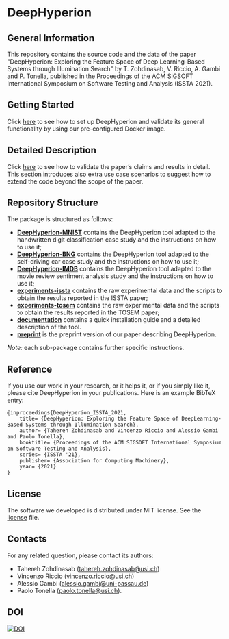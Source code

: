 # DeepHyperion

## General Information ##
This repository contains the source code and the data of the paper "DeepHyperion: Exploring the Feature Space of Deep Learning-Based
Systems through Illumination Search"
 by T. Zohdinasab, V. Riccio, A. Gambi and P. Tonella, published in the Proceedings of the ACM SIGSOFT International Symposium on Software Testing and Analysis (ISSTA 2021).

## Getting Started ##

Click [here](./documentation/getting_started.md) to see how to set up DeepHyperion and validate its general functionality by using our pre-configured Docker image.

## Detailed Description ##

Click [here](./documentation/details.md) to see how to validate the paper’s claims and results in detail. This section introduces also extra use case scenarios to suggest how to extend the code beyond the scope of the paper.

## Repository Structure ##
The package is structured as follows:

* [__DeepHyperion-MNIST__](./DeepHyperion-MNIST) contains the DeepHyperion tool adapted to the handwritten digit classification case study and the instructions on how to use it;
* [__DeepHyperion-BNG__](./DeepHyperion-BNG) contains the DeepHyperion tool adapted to the self-driving car case study and the instructions on how to use it;
* [__DeepHyperion-IMDB__](./DeepHyperion-IMDB) contains the DeepHyperion tool adapted to the movie review sentiment analysis study and the instructions on how to use it;
* [__experiments-issta__](./experiments-issta) contains the raw experimental data and the scripts to obtain the results reported in the ISSTA paper;
* [__experiments-tosem__](./experiments-tosem) contains the raw experimental data and the scripts to obtain the results reported in the TOSEM paper;
* [__documentation__](./documentation) contains a quick installation guide and a detailed description of the tool.
* [__preprint__](./preprint.pdf) is the preprint version of our paper describing DeepHyperion.

_Note:_ each sub-package contains further specific instructions.

## Reference

If you use our work in your research, or it helps it, or if you simply like it, please cite DeepHyperion in your publications. 
Here is an example BibTeX entry:

```
@inproceedings{DeepHyperion_ISSTA_2021,
	title= {DeepHyperion: Exploring the Feature Space of DeepLearning-Based Systems through Illumination Search},
	author= {Tahereh Zohdinasab and Vincenzo Riccio and Alessio Gambi and Paolo Tonella},
	booktitle= {Proceedings of the ACM SIGSOFT International Symposium on Software Testing and Analysis},
	series= {ISSTA '21},
	publisher= {Association for Computing Machinery},
	year= {2021}
}
```

## License ##
The software we developed is distributed under MIT license. See the [license](./LICENSE.md) file.

## Contacts

For any related question, please contact its authors: 
* Tahereh Zohdinasab ([tahereh.zohdinasab@usi.ch](mailto:tahereh.zohdinasab@usi.ch)) 
* Vincenzo Riccio ([vincenzo.riccio@usi.ch](mailto:vincenzo.riccio@usi.ch))
* Alessio Gambi ([alessio.gambi@uni-passau.de](mailto:alessio.gambi@uni-passau.de))
* Paolo Tonella ([paolo.tonella@usi.ch](mailto:paolo.tonella@usi.ch)).

## DOI

[![DOI](https://zenodo.org/badge/359465104.svg)](https://zenodo.org/badge/latestdoi/359465104)
